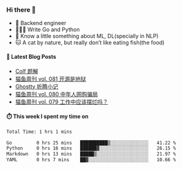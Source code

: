 ### Hi there 👋

- 🔧 Backend engineer
- 👨🏻‍💻 Write Go and Python
- 🔭 Know a little something about ML, DL(specially in NLP)
- 🐱 A cat by nature, but really don’t like eating fish(the food)

#### 📖 Latest Blog Posts
<!-- BLOG-POST-LIST:START -->
- [Colf 题解](https://ameow.xyz/archives/colf-solutions)
- [猫鱼周刊 vol. 081 开源是地狱](https://ameow.xyz/archives/weekly-081)
- [Ghostty 折腾小记](https://ameow.xyz/archives/configuring-ghostty)
- [猫鱼周刊 vol. 080 中年人网购骗局](https://ameow.xyz/archives/weekly-080)
- [猫鱼周刊 vol. 079 工作中应该摆烂吗？](https://ameow.xyz/archives/weekly-079)
<!-- BLOG-POST-LIST:END -->

#### ⏱️ This week I spent my time on
<!--START_SECTION:waka-->

```txt
Total Time: 1 hrs 1 mins

Go         0 hrs 25 mins   ██████████▒░░░░░░░░░░░░░░   41.22 %
Python     0 hrs 16 mins   ██████▓░░░░░░░░░░░░░░░░░░   26.15 %
Markdown   0 hrs 13 mins   █████▒░░░░░░░░░░░░░░░░░░░   21.97 %
YAML       0 hrs 7 mins    ██▓░░░░░░░░░░░░░░░░░░░░░░   10.66 %
```

<!--END_SECTION:waka-->

<!--
**LeslieLeung/LeslieLeung** is a ✨ _special_ ✨ repository because its `README.md` (this file) appears on your GitHub profile.

Here are some ideas to get you started:

- 🔭 I’m currently working on ...
- 🌱 I’m currently learning ...
- 👯 I’m looking to collaborate on ...
- 🤔 I’m looking for help with ...
- 💬 Ask me about ...
- 📫 How to reach me: ...
- 😄 Pronouns: ...
- ⚡ Fun fact: ...
-->
